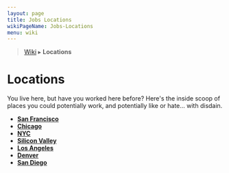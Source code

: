 ```yaml
---
layout: page
title: Jobs Locations
wikiPageName: Jobs-Locations
menu: wiki
---
```


> [Wiki](Home) ▸ **Locations**

# Locations

You live here, but have you worked here before? Here's the inside scoop of places you could potentially work, and potentially like or hate... with disdain. 

* [**San Francisco**](Jobs-SFBayArea-SF)
* [**Chicago**](Jobs-Chicago)
* [**NYC**](Jobs-NYC)
* [**Silicon Valley**](Jobs-SFBayArea-SV)
* [**Los Angeles**](Jobs-LA)
* [**Denver**](Jobs-Denver)
* [**San Diego**](Jobs-SanDiego)
